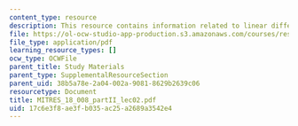 ```yaml
---
content_type: resource
description: This resource contains information related to linear differential equations.
file: https://ol-ocw-studio-app-production.s3.amazonaws.com/courses/res-18-008-calculus-revisited-complex-variables-differential-equations-and-linear-algebra-fall-2011/17c6e3f8ae3fb035ac25a2689a3542e4_MITRES_18_008_partII_lec02.pdf
file_type: application/pdf
learning_resource_types: []
ocw_type: OCWFile
parent_title: Study Materials
parent_type: SupplementalResourceSection
parent_uid: 38b5a78e-2a04-002a-9081-8629b2639c06
resourcetype: Document
title: MITRES_18_008_partII_lec02.pdf
uid: 17c6e3f8-ae3f-b035-ac25-a2689a3542e4
---
```

